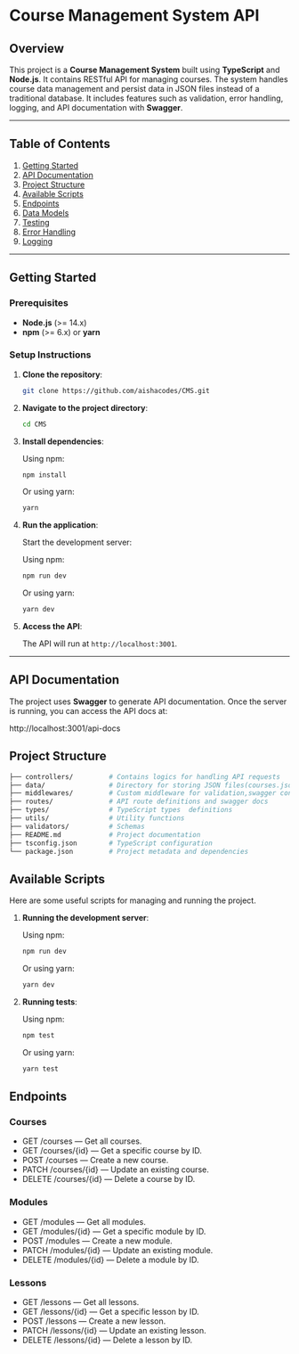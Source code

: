 # **Course Management System API**

## Overview

This project is a **Course Management System** built using **TypeScript** and **Node.js**. It contains RESTful API for managing courses. The system handles course data management and persist data in JSON files instead of a traditional database. It includes features such as validation, error handling, logging, and API documentation with **Swagger**.

---

## Table of Contents

1. [Getting Started](#getting-started)
2. [API Documentation](#api-documentation)
3. [Project Structure](#project-structure)
4. [Available Scripts](#available-scripts)
5. [Endpoints](#endpoints)
6. [Data Models](#data-models)
7. [Testing](#testing)
8. [Error Handling](#error-handling)
9. [Logging](#logging)

---

## Getting Started

### Prerequisites

- **Node.js** (>= 14.x)
- **npm** (>= 6.x) or **yarn**

### Setup Instructions

1. **Clone the repository**:

   ```bash
   git clone https://github.com/aishacodes/CMS.git
   ```

2. **Navigate to the project directory**:

   ```bash
   cd CMS
   ```

3. **Install dependencies**:

   Using npm:

   ```bash
   npm install
   ```

   Or using yarn:

   ```bash
   yarn
   ```

4. **Run the application**:

   Start the development server:

   Using npm:

   ```bash
   npm run dev
   ```

   Or using yarn:

   ```bash
   yarn dev
   ```

5. **Access the API**:

   The API will run at `http://localhost:3001`.

---

## API Documentation

The project uses **Swagger** to generate API documentation. Once the server is running, you can access the API docs at:

http://localhost:3001/api-docs

## Project Structure

```bash
├── controllers/         # Contains logics for handling API requests
├── data/                # Directory for storing JSON files(courses.json, modules.json, and lessons.json)
├── middlewares/         # Custom middleware for validation,swagger config, logging, error handling,
├── routes/              # API route definitions and swagger docs
├── types/               # TypeScript types  definitions
├── utils/               # Utility functions
├── validators/          # Schemas
├── README.md            # Project documentation
├── tsconfig.json        # TypeScript configuration
└── package.json         # Project metadata and dependencies
```

## Available Scripts

Here are some useful scripts for managing and running the project.

1. **Running the development server**:

   Using npm:

   ```bash
   npm run dev
   ```

   Or using yarn:

   ```bash
   yarn dev
   ```

2. **Running tests**:

   Using npm:

   ```bash
   npm test
   ```

   Or using yarn:

   ```bash
   yarn test
   ```

## Endpoints

### Courses

- GET /courses — Get all courses.
- GET /courses/{id} — Get a specific course by ID.
- POST /courses — Create a new course.
- PATCH /courses/{id} — Update an existing course.
- DELETE /courses/{id} — Delete a course by ID.

### Modules

- GET /modules — Get all modules.
- GET /modules/{id} — Get a specific module by ID.
- POST /modules — Create a new module.
- PATCH /modules/{id} — Update an existing module.
- DELETE /modules/{id} — Delete a module by ID.

### Lessons

- GET /lessons — Get all lessons.
- GET /lessons/{id} — Get a specific lesson by ID.
- POST /lessons — Create a new lesson.
- PATCH /lessons/{id} — Update an existing lesson.
- DELETE /lessons/{id} — Delete a lesson by ID.
